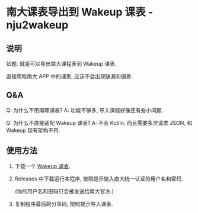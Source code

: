 # 南大课表导出到 Wakeup 课表 - nju2wakeup

## 说明

如题. 就是可以导出南大课程表到 Wakeup 课表.

直接爬取南大 APP 中的课表, 应该不会出现缺漏和偏差.

## Q&A

Q: 为什么不用南哪课表? A: 功能不够多, 导入课程好像还有些小问题.

Q: 为什么不直接适配 Wakeup 课表? A: 不会 Kotlin, 而且需要多次请求 JSON, 和 Wakeup 现有架构不符.

## 使用方法

1. 下载一个 [Wakeup 课表](https://github.com/YZune/WakeupSchedule_Kotlin).

2. Releases 中下载运行本程序, 按照提示输入南大统一认证的用户名和密码.

   (你的用户名和密码只会被发送给南大官方.)

3. 复制程序最后的分享码, 按照提示导入课表.




